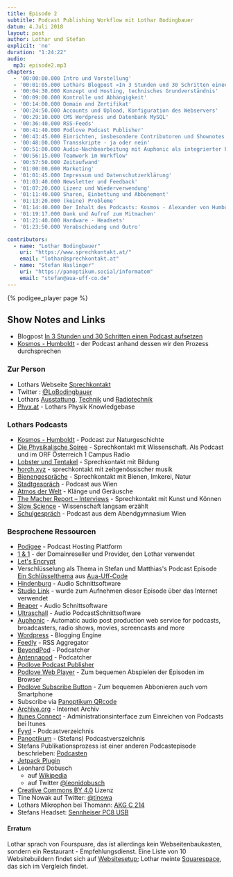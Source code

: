 ```yaml
---
title: Episode 2
subtitle: Podcast Publishing Workflow mit Lothar Bodingbauer
datum: 4.Juli 2018
layout: post
author: Lothar und Stefan
explicit: 'no'
duration: "1:24:22"
audio:
  mp3: episode2.mp3
chapters:
  - '00:00:00.000 Intro und Vorstellung'
  - '00:01:05.000 Lothars Blogpost «In 3 Stunden und 30 Schritten einen Podcast aufsetzen»'
  - '00:04:30.000 Konzept und Hosting, technisches Grundverständnis'
  - '00:09:00.000 Kontrolle und Abhängigkeit'
  - '00:14:00.000 Domain and Zertifikat'
  - '00:24:50.000 Accounts und Upload, Konfiguration des Webservers'
  - '00:29:10.000 CMS Wordpress und Datenbank MySQL'
  - '00:36:40.000 RSS-Feeds'
  - '00:41:40.000 Podlove Podcast Publisher'
  - '00:43:45.000 Einrichten, insbesondere Contributoren und Shownotes'
  - '00:48:00.000 Transskripte - ja oder nein'
  - '00:51:00.000 Audio-Nachbearbeitung mit Auphonic als integrierter Prozessschritt'
  - '00:56:15.000 Teamwork im Workflow'
  - '00:57:50.000 Zeitaufwand'
  - '01:00:00.000 Marketing'
  - '01:01:45.000 Impressum und Datenschutzerklärung'
  - '01:03:40.000 Newsletter und Feedback'
  - '01:07:20.000 Lizenz und Wiederverwendung'
  - '01:11:40.000 Sharen, Einbettung und Abbonement'
  - '01:13:20.000 (keine) Probleme'
  - '01:14:40.000 Der Inhalt des Podcasts: Kosmos - Alexander von Humboldt'
  - '01:19:17.000 Dank und Aufruf zum Mitmachen'
  - '01:21:40.000 Hardware - Headsets'
  - '01:23:50.000 Verabschiedung und Outro'

contributors:
  - name: "Lothar Bodingbauer"
    uri: "https://www.sprechkontakt.at/"
    email: "lothar@sprechkontakt.at"
  - name: "Stefan Haslinger"
    uri: "https://panoptikum.social/informatom"
    email: "stefan@aua-uff-co.de"
---
```


{% podigee_player page %}


## Show Notes and Links


* Blogpost [In 3 Stunden und 30 Schritten einen Podcast aufsetzen](https://www.sprechkontakt.at/2018/01/25/in-drei-stunden-einen-podcast-aufsetzen/)
* [Kosmos - Humboldt](https://kosmos.sprechkontakt.at/) - der Podcast anhand dessen wir den
  Prozess durchsprechen


### Zur Person

* Lothars Webseite [Sprechkontakt](https://www.sprechkontakt.at/)
* Twitter : [@LoBodingbauer](https://twitter.com/LoBodingbauer)
* Lothars [Ausstattung](https://www.sprechkontakt.at/ausstattung/),
  [Technik](https://www.sprechkontakt.at/technik/) und
  [Radiotechnik](https://www.sprechkontakt.at/radiotechnik/)
* [Phyx.at](http://www.phyx.at/) - Lothars Physik Knowledgebase


### Lothars Podcasts

  * [Kosmos - Humboldt](https://kosmos.sprechkontakt.at/) - Podcast zur Naturgeschichte
  * [Die Physikalische Soiree](http://www.physikalischesoiree.at/) - Sprechkontakt mit Wissenschaft.
    Als Podcast und im ORF Österreich 1 Campus Radio
  * [Lobster und Tentakel](https://lut.sprechkontakt.at/) - Sprechkontakt mit Bildung
  * [horch.xyz](http://www.horch.xyz/) - sprechkontakt mit zeitgenössischer musik
  * [Bienengespräche](http://www.bienenpodcast.at/) - Sprechkontakt mit Bienen, Imkerei, Natur
  * [Stadtgespräch](http://sg.sprechkontakt.at/) - Podcast aus Wien
  * [Atmos der Welt](http://adw.sprechkontakt.at/) - Klänge und Geräusche
  * [The Macher Report – Interviews](https://tmr.sprechkontakt.at/) - Sprechkontakt mit Kunst und
    Können
  * [Slow Science](http://www.slowscience.at/) - Wissenschaft langsam erzählt
  * [Schulgespräch](http://schug.sprechkontakt.at/) - Podcast aus dem Abendgymnasium Wien


### Besprochene Ressourcen

* [Podigee](https://www.podigee.com/de/) - Podcast Hosting Plattform
* [1 & 1](https://www.1und1.de/) - der Domainreseller und Provider, den Lothar verwendet
* [Let's Encrypt](https://letsencrypt.org/)
* Verschlüsselung als Thema in Stefan und Matthias's Podcast Episode
  [Ein Schlüsselthema](https://aua-uff-co.de/2017/01/01/episode15.html#603bbf9b) aus
  [Aua-Uff-Code](https://aua-uff-co.de/)
* [Hindenburg](https://hindenburg.com/) - Audio Schnittsoftware
* [Studio Link](https://studio-link.de/) - wurde zum Aufnehmen dieser Episode über das Internet
  verwendet
* [Reaper](http://reaper.fm/) - Audio Schnittsoftware
* [Ultraschall](https://ultraschall.fm/) - Audio PodcastSchnittsoftware
* [Auphonic](https://www.auphonic.com/) - Automatic audio post production web service for podcasts,
  broadcasters, radio shows, movies, screencasts and more
* [Wordpress](https://wordpress.org/) - Blogging Engine
* [Feedly](https://feedly.com/i/my) - RSS Aggregator
* [BeyondPod](http://www.beyondpod.mobi/android/index.htm) - Podcatcher
* [Antennapod](http://antennapod.org/) - Podcatcher
* [Podlove Podcast Publisher](https://podlove.org/podlove-podcast-publisher/)
* [Podlove Web Player](https://podlove.org/podlove-web-player/) - Zum bequemen Abspielen der
  Episoden im Browser
* [Podlove Subscribe Button](https://podlove.org/podlove-subscribe-button/) - Zum bequemen
  Abbonieren auch vom Smartphone
* Subscribe via [Panoptikum QRcode](https://panoptikum.social/podcasts/37715)
* [Archive.org](https://archive.org/) - Internet Archiv
* [Itunes Connect](https://itunesconnect.apple.com/) - Administrationsinterface zum Einreichen von
  Podcasts bei Itunes
* [Fyyd](https://fyyd.de/) - Podcastverzeichnis
* [Panoptikum](https://panoptikum.social/) - (Stefans) Podcastverszeichnis
* Stefans Publikationsprozess ist einer anderen Podcastepisode beschrieben: [Podcasten](https://aua-uff-co.de/2017/03/27/episode21.html#bef291c2)
* [Jetpack Plugin](https://de.wordpress.org/plugins/jetpack/)
* Leonhard Dobusch
  * auf [Wikipedia](https://de.wikipedia.org/wiki/Leonhard_Dobusch)
  * auf Twitter [@leonidobusch](https://twitter.com/leonidobusch)
* [Creative Commons BY 4.0](https://creativecommons.org/licenses/by/4.0/) Lizenz
* Tine Nowak auf Twitter: [@tinowa](https://twitter.com/tinowa)
* Lothars Mikrophon bei Thomann: [AKG C 214](https://www.thomann.de/at/akg_c214.htm)
* Stefans Headset: [Sennheiser PC8 USB](https://en-de.sennheiser.com/usb-pc-headset-stereo-pc-8-usb)

#### Erratum

Lothar sprach von Fourspuare, das ist allerdings kein Webseitenbaukasten, sondern ein
Restaurant - Empfehlungsdienst. Eine Liste von 10 Websitebuildern findet sich auf
[Websitesetup](https://websitesetup.org/website-builders/);
Lothar meinte [Squarespace](https://de.squarespace.com/), das sich im Vergleich findet.
